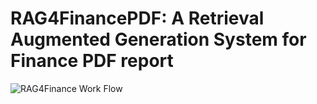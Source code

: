 # RAG4FinancePDF: A Retrieval Augmented Generation System for Finance PDF report

![RAG4Finance Work Flow](./RAG4FiancePDF_Work_flow.png)
